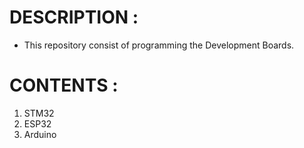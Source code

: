 # DESCRIPTION :

-  This repository consist of programming the Development Boards.

# CONTENTS :

1. STM32
2. ESP32
3. Arduino
